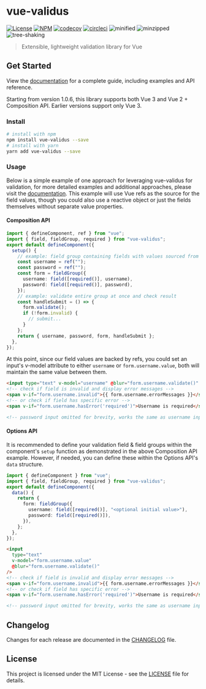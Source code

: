 # vue-validus

[![License][license-image]][license-url]
[![NPM][npm-image]][npm-url]
[![codecov][codecov-image]][codecov-url]
[![circleci][circleci-image]][circleci-url]
![minified][minified-image]
![minzipped][minzipped-image]
![tree-shaking][tree-shaking-image]

> Extensible, lightweight validation library for Vue

## Get Started

View the [documentation](https://vue-validus.devtavern.com) for a complete guide, including examples and API reference.

Starting from version 1.0.6, this library supports both Vue 3 and Vue 2 + Composition API. Earlier versions support only Vue 3.

### Install

```bash
# install with npm
npm install vue-validus --save
# install with yarn
yarn add vue-validus --save
```

### Usage

Below is a simple example of one approach for leveraging vue-validus for validation, for more detailed examples and additional approaches, please visit the [documentation](https://vue-validus.devtavern.com). This example will use Vue refs as the source for the field values, though you could also use a reactive object or just the fields themselves without separate value properties.

#### Composition API

```typescript
import { defineComponent, ref } from "vue";
import { field, fieldGroup, required } from "vue-validus";
export default defineComponent({
  setup() {
    // example: field group containing fields with values sourced from refs
    const username = ref("");
    const password = ref("");
    const form = fieldGroup({
      username: field([required()], username),
      password: field([required()], password),
    });
    // example: validate entire group at once and check result
    const handleSubmit = () => {
      form.validate();
      if (!form.invalid) {
        // submit...
      }
    };
    return { username, password, form, handleSubmit };
  },
});
```

At this point, since our field values are backed by refs, you could set an input's v-model attribute to either `username` or `form.username.value`, both will maintain the same value between them.

```html
<input type="text" v-model="username" @blur="form.username.validate()" />
<!-- check if field is invalid and display error messages -->
<span v-if="form.username.invalid">{{ form.username.errorMessages }}</span>
<!-- or check if field has specific error -->
<span v-if="form.username.hasError('required')">Username is required</span>

<!-- password input omitted for brevity, works the same as username input -->
```

#### Options API

It is recommended to define your validation field & field groups within the component's `setup` function as demonstrated in the above Composition API example. However, if needed, you can define these within the Options API's `data` structure.

```typescript
import { defineComponent } from "vue";
import { field, fieldGroup, required } from "vue-validus";
export default defineComponent({
  data() {
    return {
      form: fieldGroup({
        username: field([required()], "<optional initial value>"),
        password: field([required()]),
      }),
    };
  },
});
```

```html
<input
  type="text"
  v-model="form.username.value"
  @blur="form.username.validate()"
/>
<!-- check if field is invalid and display error messages -->
<span v-if="form.username.invalid">{{ form.username.errorMessages }}</span>
<!-- or check if field has specific error -->
<span v-if="form.username.hasError('required')">Username is required</span>

<!-- password input omitted for brevity, works the same as username input -->
```

## Changelog

Changes for each release are documented in the [CHANGELOG](CHANGELOG.md) file.

## License

This project is licensed under the MIT License - see the [LICENSE](LICENSE) file for details.

[npm-image]: https://img.shields.io/npm/v/vue-validus.svg
[npm-url]: https://npmjs.org/package/vue-validus
[license-image]: https://img.shields.io/badge/license-MIT-blue.svg
[license-url]: LICENSE
[codecov-image]: https://codecov.io/gh/dev-tavern/vue-validus/branch/main/graph/badge.svg?token=IFCU4CBZWR
[codecov-url]: https://codecov.io/gh/dev-tavern/vue-validus
[circleci-image]: https://circleci.com/gh/dev-tavern/vue-validus.svg?style=svg
[circleci-url]: https://circleci.com/gh/dev-tavern/vue-validus
[minified-image]: https://badgen.net/bundlephobia/min/vue-validus
[minzipped-image]: https://badgen.net/bundlephobia/minzip/vue-validus
[tree-shaking-image]: https://badgen.net/bundlephobia/tree-shaking/vue-validus
